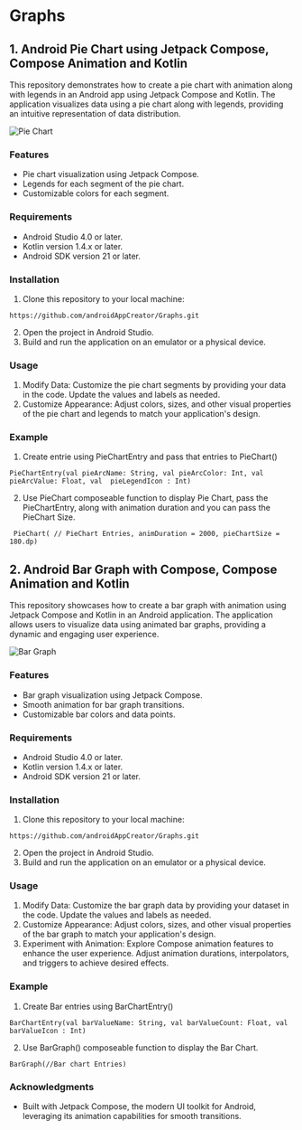 # Graphs

## 1. Android Pie Chart using Jetpack Compose, Compose Animation and Kotlin
This repository demonstrates how to create a pie chart with animation along with legends in an Android app using Jetpack Compose and Kotlin. The application visualizes data using a pie chart along with legends, providing an intuitive representation of data distribution.

![Pie Chart](https://github.com/androidAppCreator/Graphs/assets/155815743/ce7da33f-9e31-4cec-ae7b-b218817dd915)


### Features
* Pie chart visualization using Jetpack Compose.
* Legends for each segment of the pie chart.
* Customizable colors for each segment.

### Requirements
* Android Studio 4.0 or later.
* Kotlin version 1.4.x or later.
* Android SDK version 21 or later.

### Installation
1. Clone this repository to your local machine:
```
https://github.com/androidAppCreator/Graphs.git
```

2. Open the project in Android Studio.
3. Build and run the application on an emulator or a physical device.

### Usage
1. Modify Data: Customize the pie chart segments by providing your data in the code. Update the values and labels as needed.
2. Customize Appearance: Adjust colors, sizes, and other visual properties of the pie chart and legends to match your application's design.

### Example
1. Create entrie using PieChartEntry and pass that entries to PieChart()
```
PieChartEntry(val pieArcName: String, val pieArcColor: Int, val pieArcValue: Float, val  pieLegendIcon : Int)
```
2. Use PieChart composeable function to display Pie Chart, pass the PieChartEntry, along with animation duration and you can pass the PieChart Size.
```
 PieChart( // PieChart Entries, animDuration = 2000, pieChartSize = 180.dp)    
```

## 2. Android Bar Graph with Compose, Compose Animation and Kotlin
This repository showcases how to create a bar graph with animation using Jetpack Compose and Kotlin in an Android application. The application allows users to visualize data using animated bar graphs, providing a dynamic and engaging user experience.

![Bar Graph](https://github.com/androidAppCreator/Graphs/assets/155815743/4d2ced71-5f64-483d-a049-19300b4fbdc4)


### Features
* Bar graph visualization using Jetpack Compose.
* Smooth animation for bar graph transitions.
* Customizable bar colors and data points.

### Requirements
* Android Studio 4.0 or later.
* Kotlin version 1.4.x or later.
* Android SDK version 21 or later.

### Installation
1. Clone this repository to your local machine:
```
https://github.com/androidAppCreator/Graphs.git
```

2. Open the project in Android Studio.
3. Build and run the application on an emulator or a physical device.

### Usage
1. Modify Data: Customize the bar graph data by providing your dataset in the code. Update the values and labels as needed.
2. Customize Appearance: Adjust colors, sizes, and other visual properties of the bar graph to match your application's design.
3. Experiment with Animation: Explore Compose animation features to enhance the user experience. Adjust animation durations, interpolators, and triggers to achieve desired effects.

### Example
1. Create Bar entries using BarChartEntry()
```
BarChartEntry(val barValueName: String, val barValueCount: Float, val barValueIcon : Int)
```
2. Use BarGraph() composeable function to display the Bar Chart.
```
BarGraph(//Bar chart Entries)
````

### Acknowledgments
* Built with Jetpack Compose, the modern UI toolkit for Android, leveraging its animation capabilities for smooth transitions.
